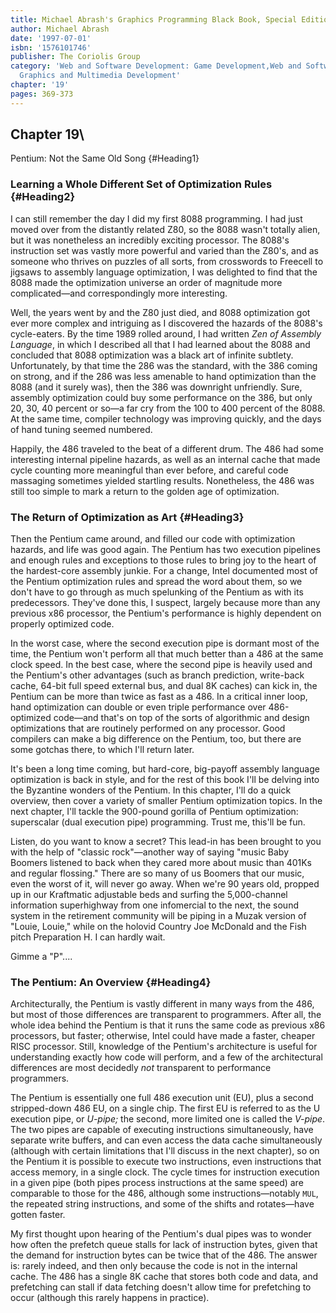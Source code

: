 ```yaml
---
title: Michael Abrash's Graphics Programming Black Book, Special Edition
author: Michael Abrash
date: '1997-07-01'
isbn: '1576101746'
publisher: The Coriolis Group
category: 'Web and Software Development: Game Development,Web and Software Development:
  Graphics and Multimedia Development'
chapter: '19'
pages: 369-373
---
```


## Chapter 19\
 Pentium: Not the Same Old Song {#Heading1}

### Learning a Whole Different Set of Optimization Rules {#Heading2}

I can still remember the day I did my first 8088 programming. I had just
moved over from the distantly related Z80, so the 8088 wasn't totally
alien, but it was nonetheless an incredibly exciting processor. The
8088's instruction set was vastly more powerful and varied than the
Z80's, and as someone who thrives on puzzles of all sorts, from
crosswords to Freecell to jigsaws to assembly language optimization, I
was delighted to find that the 8088 made the optimization universe an
order of magnitude more complicated—and correspondingly more
interesting.

Well, the years went by and the Z80 just died, and 8088 optimization got
ever more complex and intriguing as I discovered the hazards of the
8088's cycle-eaters. By the time 1989 rolled around, I had written *Zen
of Assembly Language*, in which I described all that I had learned about
the 8088 and concluded that 8088 optimization was a black art of
infinite subtlety. Unfortunately, by that time the 286 was the standard,
with the 386 coming on strong, and if the 286 was less amenable to hand
optimization than the 8088 (and it surely was), then the 386 was
downright unfriendly. Sure, assembly optimization could buy some
performance on the 386, but only 20, 30, 40 percent or so—a far cry from
the 100 to 400 percent of the 8088. At the same time, compiler
technology was improving quickly, and the days of hand tuning seemed
numbered.

Happily, the 486 traveled to the beat of a different drum. The 486 had
some interesting internal pipeline hazards, as well as an internal cache
that made cycle counting more meaningful than ever before, and careful
code massaging sometimes yielded startling results. Nonetheless, the 486
was still too simple to mark a return to the golden age of optimization.

### The Return of Optimization as Art {#Heading3}

Then the Pentium came around, and filled our code with optimization
hazards, and life was good again. The Pentium has two execution
pipelines and enough rules and exceptions to those rules to bring joy to
the heart of the hardest-core assembly junkie. For a change, Intel
documented most of the Pentium optimization rules and spread the word
about them, so we don't have to go through as much spelunking of the
Pentium as with its predecessors. They've done this, I suspect, largely
because more than any previous x86 processor, the Pentium's performance
is highly dependent on properly optimized code.

In the worst case, where the second execution pipe is dormant most of
the time, the Pentium won't perform all that much better than a 486 at
the same clock speed. In the best case, where the second pipe is heavily
used and the Pentium's other advantages (such as branch prediction,
write-back cache, 64-bit full speed external bus, and dual 8K caches)
can kick in, the Pentium can be more than twice as fast as a 486. In a
critical inner loop, hand optimization can double or even triple
performance over 486-optimized code—and that's on top of the sorts of
algorithmic and design optimizations that are routinely performed on any
processor. Good compilers can make a big difference on the Pentium, too,
but there are some gotchas there, to which I'll return later.

It's been a long time coming, but hard-core, big-payoff assembly
language optimization is back in style, and for the rest of this book
I'll be delving into the Byzantine wonders of the Pentium. In this
chapter, I'll do a quick overview, then cover a variety of smaller
Pentium optimization topics. In the next chapter, I'll tackle the
900-pound gorilla of Pentium optimization: superscalar (dual execution
pipe) programming. Trust me, this'll be fun.

Listen, do you want to know a secret? This lead-in has been brought to
you with the help of "classic rock"—another way of saying "music Baby
Boomers listened to back when they cared more about music than 401Ks and
regular flossing." There are so many of us Boomers that our music, even
the worst of it, will never go away. When we're 90 years old, propped up
in our Kraftmatic adjustable beds and surfing the 5,000-channel
information superhighway from one infomercial to the next, the sound
system in the retirement community will be piping in a Muzak version of
"Louie, Louie," while on the holovid Country Joe McDonald and the Fish
pitch Preparation H. I can hardly wait.

Gimme a "P"....

### The Pentium: An Overview {#Heading4}

Architecturally, the Pentium is vastly different in many ways from the
486, but most of those differences are transparent to programmers. After
all, the whole idea behind the Pentium is that it runs the same code as
previous x86 processors, but faster; otherwise, Intel could have made a
faster, cheaper RISC processor. Still, knowledge of the Pentium's
architecture is useful for understanding exactly how code will perform,
and a few of the architectural differences are most decidedly *not*
transparent to performance programmers.

The Pentium is essentially one full 486 execution unit (EU), plus a
second stripped-down 486 EU, on a single chip. The first EU is referred
to as the U execution pipe, or *U-pipe;* the second, more limited one is
called the *V-pipe*. The two pipes are capable of executing instructions
simultaneously, have separate write buffers, and can even access the
data cache simultaneously (although with certain limitations that I'll
discuss in the next chapter), so on the Pentium it is possible to
execute two instructions, even instructions that access memory, in a
single clock. The cycle times for instruction execution in a given pipe
(both pipes process instructions at the same speed) are comparable to
those for the 486, although some instructions—notably `MUL`, the
repeated string instructions, and some of the shifts and rotates—have
gotten faster.

My first thought upon hearing of the Pentium's dual pipes was to wonder
how often the prefetch queue stalls for lack of instruction bytes, given
that the demand for instruction bytes can be twice that of the 486. The
answer is: rarely indeed, and then only because the code is not in the
internal cache. The 486 has a single 8K cache that stores both code and
data, and prefetching can stall if data fetching doesn't allow time for
prefetching to occur (although this rarely happens in practice).
